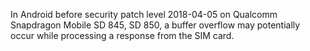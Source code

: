 In Android before security patch level 2018-04-05 on Qualcomm Snapdragon Mobile SD 845, SD 850, a buffer overflow may potentially occur while processing a response from the SIM card.